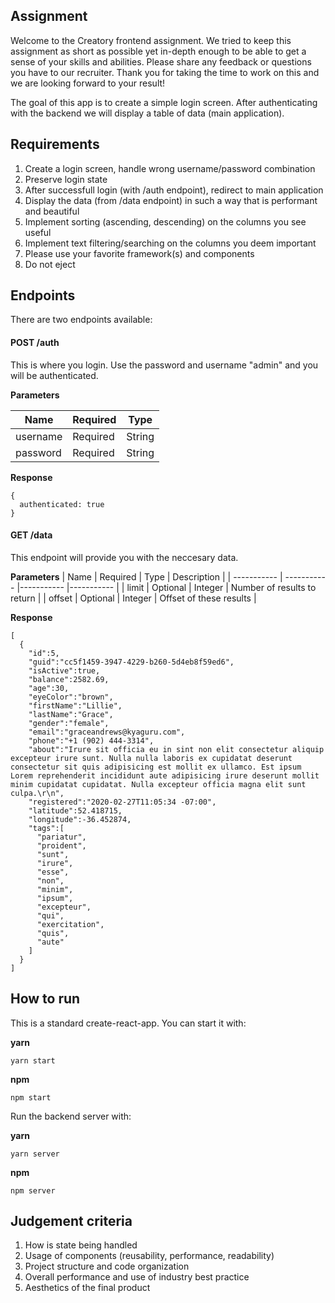## Assignment

Welcome to the Creatory frontend assignment. We tried to keep this assignment as short as possible yet in-depth enough to be able to get a sense of your skills and abilities. Please share any feedback or questions you have to our recruiter. Thank you for taking the time to work on this and we are looking forward to your result!

The goal of this app is to create a simple login screen. After authenticating with the backend we will display a table of data (main application).

## Requirements

1. Create a login screen, handle wrong username/password combination
2. Preserve login state
3. After successfull login (with /auth endpoint), redirect to main application
4. Display the data (from /data endpoint) in such a way that is performant and beautiful
5. Implement sorting (ascending, descending) on the columns you see useful
6. Implement text filtering/searching on the columns you deem important
7. Please use your favorite framework(s) and components
8. Do not eject

## Endpoints

There are two endpoints available:

#### POST /auth

This is where you login. Use the password and username "admin" and you will be authenticated.

**Parameters**


| Name | Required| Type |
| ---      |  ------  |----------|
| username   | Required   | String   |
| password | Required | String |


**Response**

```
{
  authenticated: true
}
```

#### GET /data

This endpoint will provide you with the neccesary data.

**Parameters**
| Name | Required | Type | Description |
| ----------- | ----------- |----------- |----------- |
| limit | Optional | Integer | Number of results to return |
| offset | Optional | Integer | Offset of these results |

**Response**

```
[
  {
    "id":5,
    "guid":"cc5f1459-3947-4229-b260-5d4eb8f59ed6",
    "isActive":true,
    "balance":2582.69,
    "age":30,
    "eyeColor":"brown",
    "firstName":"Lillie",
    "lastName":"Grace",
    "gender":"female",
    "email":"graceandrews@kyaguru.com",
    "phone":"+1 (902) 444-3314",
    "about":"Irure sit officia eu in sint non elit consectetur aliquip excepteur irure sunt. Nulla nulla laboris ex cupidatat deserunt consectetur sit quis adipisicing est mollit ex ullamco. Est ipsum Lorem reprehenderit incididunt aute adipisicing irure deserunt mollit minim cupidatat cupidatat. Nulla excepteur officia magna elit sunt culpa.\r\n",
    "registered":"2020-02-27T11:05:34 -07:00",
    "latitude":52.418715,
    "longitude":-36.452874,
    "tags":[
      "pariatur",
      "proident",
      "sunt",
      "irure",
      "esse",
      "non",
      "minim",
      "ipsum",
      "excepteur",
      "qui",
      "exercitation",
      "quis",
      "aute"
    ]
  }
]
```

## How to run

This is a standard create-react-app. You can start it with:

**yarn**

```
yarn start
```

**npm**

```
npm start
```

Run the backend server with:

**yarn**

```
yarn server
```

**npm**

```
npm server
```

## Judgement criteria

1. How is state being handled
2. Usage of components (reusability, performance, readability)
3. Project structure and code organization
4. Overall performance and use of industry best practice
5. Aesthetics of the final product
